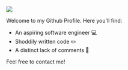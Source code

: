 <img src="https://media2.giphy.com/media/Nx0rz3jtxtEre/giphy.gif?cid=ecf05e4796cige7vswyb3gxl18jl9njrxe96w6qtlbkgw1iq&rid=giphy.gif&ct=g" />

Welcome to my Github Profile. Here you'll find:

* An aspiring software engineer :computer:
* Shoddily written code :pencil2:
* A distinct lack of comments :tada:

Feel free to contact me!
